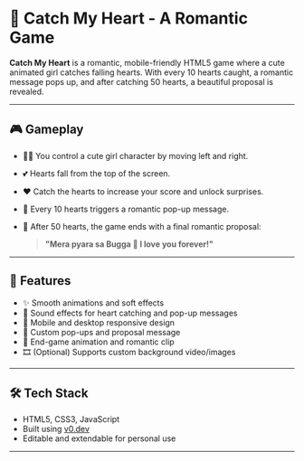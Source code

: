  # 💖 Catch My Heart - A Romantic Game

**Catch My Heart** is a romantic, mobile-friendly HTML5 game where a cute animated girl catches falling hearts. With every 10 hearts caught, a romantic message pops up, and after catching 50 hearts, a beautiful proposal is revealed.

---

## 🎮 Gameplay

- 🧍‍♀️ You control a cute girl character by moving left and right.
- 💕 Hearts fall from the top of the screen.
- ❤️ Catch the hearts to increase your score and unlock surprises.
- 💌 Every 10 hearts triggers a romantic pop-up message.
- 💍 After 50 hearts, the game ends with a final romantic proposal:
  
  > **"Mera pyara sa Bugga 💓 I love you forever!"**

---

## 📱 Features

- ✨ Smooth animations and soft effects
- 🎵 Sound effects for heart catching and pop-up messages
- 📱 Mobile and desktop responsive design
- 💝 Custom pop-ups and proposal message
- 🌈 End-game animation and romantic clip
- 🎞️ (Optional) Supports custom background video/images

---

## 🛠️ Tech Stack

- HTML5, CSS3, JavaScript
- Built using [v0.dev](https://v0.dev)
- Editable and extendable for personal use

---
